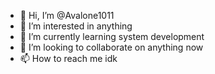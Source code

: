 - 👋 Hi, I’m @Avalone1011
- 👀 I’m interested in anything
- 🌱 I’m currently learning system development 
- 💞️ I’m looking to collaborate on anything now
- 📫 How to reach me idk

<!---
Avalone1011/Avalone1011 is a ✨ special ✨ repository because its `README.md` (this file) appears on your GitHub profile.
You can click the Preview link to take a look at your changes.
--->
